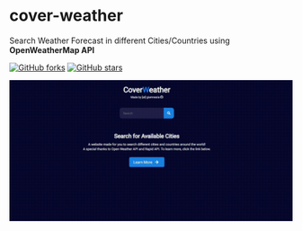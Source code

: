 # cover-weather

Search Weather Forecast in different Cities/Countries using **OpenWeatherMap API**


[![GitHub forks](https://img.shields.io/github/forks/giamnesia/cover-weather?color=blue&style=flat-square)](https://github.com/giamnesia/cover-weather/network)
[![GitHub stars](https://img.shields.io/github/stars/giamnesia/cover-weather?color=blue&style=flat-square)](https://github.com/giamnesia/cover-weather/stargazers)

![cover-weather gif](coverweather.gif)
